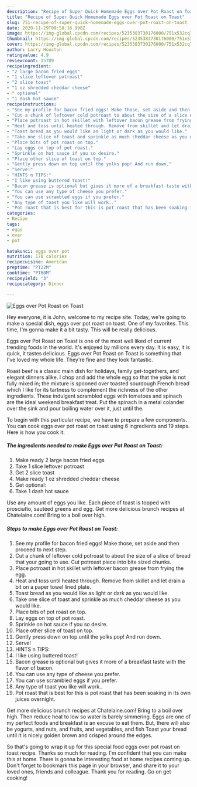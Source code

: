 ```yaml
---
description: "Recipe of Super Quick Homemade Eggs over Pot Roast on Toast"
title: "Recipe of Super Quick Homemade Eggs over Pot Roast on Toast"
slug: 751-recipe-of-super-quick-homemade-eggs-over-pot-roast-on-toast
date: 2020-11-29T09:58:16.998Z
image: https://img-global.cpcdn.com/recipes/5235383730176000/751x532cq70/eggs-over-pot-roast-on-toast-recipe-main-photo.jpg
thumbnail: https://img-global.cpcdn.com/recipes/5235383730176000/751x532cq70/eggs-over-pot-roast-on-toast-recipe-main-photo.jpg
cover: https://img-global.cpcdn.com/recipes/5235383730176000/751x532cq70/eggs-over-pot-roast-on-toast-recipe-main-photo.jpg
author: Larry Houston
ratingvalue: 4.9
reviewcount: 15789
recipeingredient:
- "2 large bacon fried eggs"
- "1 slice leftover potroast"
- "2 slice toast"
- "1 oz shredded cheddar cheese"
- " optional"
- "1 dash hot sauce"
recipeinstructions:
- "See my profile for bacon fried eggs! Make those, set aside and then proceed to next step."
- "Cut a chunk of leftover cold potroast to about the size of a slice of bread that your going to use. Cut potroast piece into bite sized chunks."
- "Place potroast in hot skillet with leftover bacon grease from frying the egg."
- "Heat and toss until heated through. Remove from skillet and let drain a bit on a paper towel lined plate."
- "Toast bread as you would like as light or dark as you would like."
- "Take one slice of toast and sprinkle as much cheddar cheese as you would like."
- "Place bits of pot roast on top."
- "Lay eggs on top of pot roast."
- "Sprinkle on hot sauce if you so desire."
- "Place other slice of toast on top."
- "Gently press down on top until the yolks pop! And run down."
- "Serve!"
- "HINTS n TIPS:"
- "I like using buttered toast!"
- "Bacon grease is optional but gives it more of a breakfast taste with the flavor of bacon."
- "You can use any type of cheese you prefer."
- "You can use scrambled eggs if you prefer."
- "Any type of toast you like will work.."
- "Pot roast that is best for this is pot roast that has been soaking in its own juices overnight."
categories:
- Recipe
tags:
- eggs
- over
- pot

katakunci: eggs over pot 
nutrition: 178 calories
recipecuisine: American
preptime: "PT22M"
cooktime: "PT60M"
recipeyield: "3"
recipecategory: Dinner

---
```



![Eggs over Pot Roast on Toast](https://img-global.cpcdn.com/recipes/5235383730176000/751x532cq70/eggs-over-pot-roast-on-toast-recipe-main-photo.jpg)

Hey everyone, it is John, welcome to my recipe site. Today, we're going to make a special dish, eggs over pot roast on toast. One of my favorites. This time, I'm gonna make it a bit tasty. This will be really delicious.

Eggs over Pot Roast on Toast is one of the most well liked of current trending foods in the world. It's enjoyed by millions every day. It is easy, it is quick, it tastes delicious. Eggs over Pot Roast on Toast is something that I've loved my whole life. They're fine and they look fantastic.

Roast beef is a classic main dish for holidays, family get-togethers, and elegant dinners alike. I chop and add the whole egg so that the yoke is not fully mixed in; the mixture is spooned over toasted sourdough French bread which I like for its tartness to complement the richness of the other ingredients. These indulgent scrambled eggs with tomatoes and spinach are the ideal weekend breakfast treat. Put the spinach in a metal colander over the sink and pour boiling water over it, just until the.


To begin with this particular recipe, we have to prepare a few components. You can cook eggs over pot roast on toast using 6 ingredients and 19 steps. Here is how you cook it.

<!--inarticleads1-->

##### The ingredients needed to make Eggs over Pot Roast on Toast:

1. Make ready 2 large bacon fried eggs
1. Take 1 slice leftover potroast
1. Get 2 slice toast
1. Make ready 1 oz shredded cheddar cheese
1. Get  optional:
1. Take 1 dash hot sauce


Use any amount of eggs you like. Each piece of toast is topped with prosciutto, sautéed greens and egg. Get more delicious brunch recipes at Chatelaine.com! Bring to a boil over high. 

<!--inarticleads2-->

##### Steps to make Eggs over Pot Roast on Toast:

1. See my profile for bacon fried eggs! Make those, set aside and then proceed to next step.
1. Cut a chunk of leftover cold potroast to about the size of a slice of bread that your going to use. Cut potroast piece into bite sized chunks.
1. Place potroast in hot skillet with leftover bacon grease from frying the egg.
1. Heat and toss until heated through. Remove from skillet and let drain a bit on a paper towel lined plate.
1. Toast bread as you would like as light or dark as you would like.
1. Take one slice of toast and sprinkle as much cheddar cheese as you would like.
1. Place bits of pot roast on top.
1. Lay eggs on top of pot roast.
1. Sprinkle on hot sauce if you so desire.
1. Place other slice of toast on top.
1. Gently press down on top until the yolks pop! And run down.
1. Serve!
1. HINTS n TIPS:
1. I like using buttered toast!
1. Bacon grease is optional but gives it more of a breakfast taste with the flavor of bacon.
1. You can use any type of cheese you prefer.
1. You can use scrambled eggs if you prefer.
1. Any type of toast you like will work..
1. Pot roast that is best for this is pot roast that has been soaking in its own juices overnight.


Get more delicious brunch recipes at Chatelaine.com! Bring to a boil over high. Then reduce heat to low so water is barely simmering. Eggs are one of my perfect foods and breakfast is an excuse to eat them. But, there will also be yogurts, and nuts, and fruits, and vegetables, and fish Toast your bread until it is nicely golden brown and crisped around the edges. 

So that's going to wrap it up for this special food eggs over pot roast on toast recipe. Thanks so much for reading. I'm confident that you can make this at home. There is gonna be interesting food at home recipes coming up. Don't forget to bookmark this page in your browser, and share it to your loved ones, friends and colleague. Thank you for reading. Go on get cooking!
